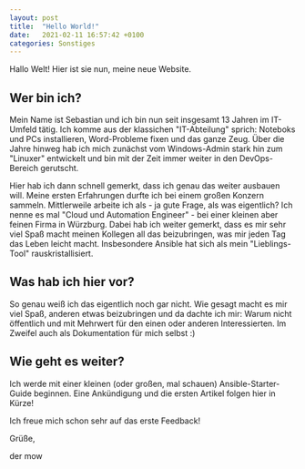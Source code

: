 ```yaml
---
layout: post
title:  "Hello World!"
date:   2021-02-11 16:57:42 +0100
categories: Sonstiges
---
```


Hallo Welt! Hier ist sie nun, meine neue Website.

## Wer bin ich?

Mein Name ist Sebastian und ich bin nun seit insgesamt 13 Jahren im IT-Umfeld tätig. Ich komme aus der klassichen "IT-Abteilung" sprich: Noteboks und PCs installieren,
Word-Probleme fixen und das ganze Zeug. Über die Jahre hinweg hab ich mich zunächst vom Windows-Admin stark hin zum "Linuxer" entwickelt und bin mit der Zeit immer
weiter in den DevOps-Bereich gerutscht.

Hier hab ich dann schnell gemerkt, dass ich genau das weiter ausbauen will. Meine ersten Erfahrungen durfte ich bei einem großen Konzern sammeln. Mittlerweile arbeite ich
als - ja gute Frage, als was eigentlich? Ich  nenne es mal "Cloud und Automation Engineer" - bei einer kleinen aber feinen Firma in Würzburg. Dabei hab ich weiter gemerkt, dass es mir sehr viel Spaß macht meinen Kollegen all das beizubringen, was mir jeden Tag das Leben leicht macht. Insbesondere Ansible hat sich als mein "Lieblings-Tool" rauskristallisiert.

## Was hab ich hier vor?

So genau weiß ich das eigentlich noch gar nicht. Wie gesagt macht es mir viel Spaß, anderen etwas beizubringen und da dachte ich mir: Warum nicht öffentlich und mit Mehrwert für den einen oder anderen Interessierten. Im Zweifel auch als Dokumentation für mich selbst :)

<!-- excerpt-end -->

## Wie geht es weiter?

Ich werde mit einer kleinen (oder großen, mal schauen) Ansible-Starter-Guide beginnen. Eine Ankündigung und die ersten Artikel folgen hier in Kürze!


Ich freue mich schon sehr auf das erste Feedback!

Grüße,

der mow

